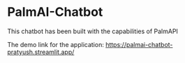 # PalmAI-Chatbot
This chatbot has been built with the capabilities of PalmAPI

The demo link for the application: https://palmai-chatbot-pratyush.streamlit.app/
